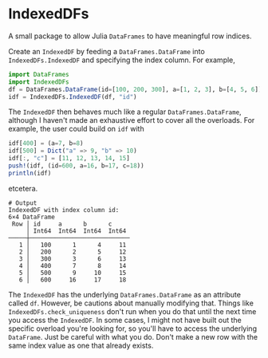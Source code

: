 # IndexedDFs
A small package to allow Julia `DataFrames` to have meaningful row indices.  

Create an `IndexedDF` by feeding a `DataFrames.DataFrame` into `IndexedDFs.IndexedDF` and specifying the index column. For example,
```julia
import DataFrames
import IndexedDFs
df = DataFrames.DataFrame(id=[100, 200, 300], a=[1, 2, 3], b=[4, 5, 6])
idf = IndexedDFs.IndexedDF(df, "id")
```
The `IndexedDF` then behaves much like a regular `DataFrames.DataFrame`, although I haven't made an exhaustive effort to cover all the overloads. For example, the user could build on `idf` with
```julia
idf[400] = (a=7, b=8)
idf[500] = Dict("a" => 9, "b" => 10)
idf[:, "c"] = [11, 12, 13, 14, 15]
push!(idf, (id=600, a=16, b=17, c=18))
println(idf)
```
etcetera.
```
# Output
IndexedDF with index column id:
6×4 DataFrame
 Row │ id     a      b      c     
     │ Int64  Int64  Int64  Int64 
─────┼────────────────────────────
   1 │   100      1      4     11
   2 │   200      2      5     12
   3 │   300      3      6     13
   4 │   400      7      8     14
   5 │   500      9     10     15
   6 │   600     16     17     18
```

The `IndexedDF` has the underlying `DataFrames.DataFrame` as an attribute called `df`. However, be cautions about manually modifying that. Things like `IndexedDFs.check_uniqueness` don't run when you do that until the next time you access the `IndexedDF`. In some cases, I might not have built out the specific overload you're looking for, so you'll have to access the underlying `DataFrame`. Just be careful with what you do. Don't make a new row with the same index value as one that already exists.
